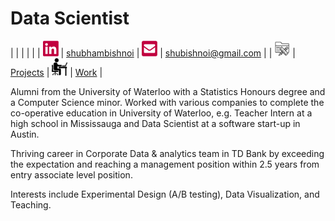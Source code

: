 # Data Scientist

| | | | |
| [<img src="./stuff/linkedin.png" width="25"/>](./stuff/linkedin.png) | [shubhambishnoi](https://www.linkedin.com/in/shubhambishnoi/) | [<img src="./stuff/email.png" width="25"/>](./stuff/email.png) | [shubishnoi@gmail.com](mailto:shubishnoi@gmail.com) |
| [<img src="./stuff/project.png" width="25"/>](./stuff/project.png) | [Projects](./projects/) | [<img src="./stuff/work.png" width="25"/>](./stuff/work.png) | [Work](./work/) | 


Alumni from the University of Waterloo with a Statistics Honours degree and a Computer Science minor. Worked with various companies to complete the co-operative education in University of Waterloo, e.g. Teacher Intern at a high school in Mississauga and Data Scientist at a software start-up in Austin.

Thriving career in Corporate Data & analytics team in TD Bank by exceeding the expectation and reaching a management position within 2.5 years from entry associate level position. 

Interests include Experimental Design (A/B testing), Data Visualization, and Teaching.